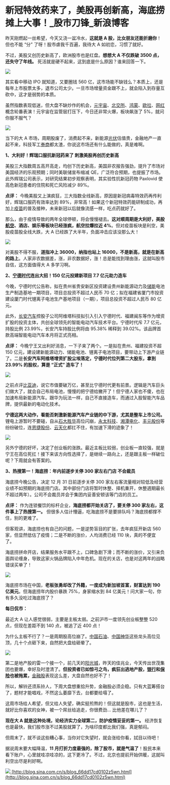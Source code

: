 # 新冠特效药来了，美股再创新高，海底捞摊上大事！_股市刀锋_新浪博客
昨天刚燃起一丝希望，今天又浇一盆冷水，**这就是 A 股，比女朋友还能折磨你**！但也不能 “分” 了呀！股市虐我千百遍，我待大 A 如初恋，习惯了就好。

不过，美股又创历史新高了，欧洲股市也是红盘。**想想大 A 不仅跌破 3500 点，还失守了年线。** 死活就是硬不起来，这到底是什么原因？谁来回答一下。

[![](https://img1-cdn-picsh.aigupiao.com/news/2021-11-05/d753f6a533be754323e3ebff45059688.?imageMogr2/format/jpg|imageMogr2/rotate/auto-orient|watermark/1/image/aHR0cDovL2lncC1pbWctdXBsb2FkLTEyNTE2MDU0MjgucGljc2gubXlxY2xvdWQuY29tL2xvZ29fc2h1aXlpbl8xNjBfNDgucG5n)
](https://img1-cdn-picsh.aigupiao.com/news/2021-11-05/d753f6a533be754323e3ebff45059688.?imageMogr2/format/jpg|imageMogr2/rotate/auto-orient|watermark/1/image/aHR0cDovL2lncC1pbWctdXBsb2FkLTEyNTE2MDU0MjgucGljc2gubXlxY2xvdWQuY29tL2xvZ29fc2h1aXlpbl8xNjBfNDgucG5n)

其实看中移动 IPO 就知道，又要圈钱 560 亿，这市场能不缺钱么？本质上，还是每年上市股票太多，退市公司太少。一旦市场增量资金跟不上，就会陷入到存量互砍中，这才是弱势的本质。

虽然指数表现低迷，但大盘不缺炒作的机会，[元宇宙](https://stock.aigupiao.com/plate/990)、[北交所](https://stock.aigupiao.com/plate/993)、[鸿蒙](https://stock.aigupiao.com/plate/886)、[欧拉](https://stock.aigupiao.com/plate/1003)、[网红](https://stock.aigupiao.com/plate/392)概念轮番表演！元宇宙在监管层打压下，今日还非常火爆，板块飙涨了 5%，就问你服不服气？

[![](https://img1-cdn-picsh.aigupiao.com/news/2021-11-05/ccec04ddeefb18b839c47734b2ace160.?imageMogr2/format/jpg|imageMogr2/rotate/auto-orient|watermark/1/image/aHR0cDovL2lncC1pbWctdXBsb2FkLTEyNTE2MDU0MjgucGljc2gubXlxY2xvdWQuY29tL2xvZ29fc2h1aXlpbl8xMDBfMzAucG5n)
](https://img1-cdn-picsh.aigupiao.com/news/2021-11-05/ccec04ddeefb18b839c47734b2ace160.?imageMogr2/format/jpg|imageMogr2/rotate/auto-orient|watermark/1/image/aHR0cDovL2lncC1pbWctdXBsb2FkLTEyNTE2MDU0MjgucGljc2gubXlxY2xvdWQuY29tL2xvZ29fc2h1aXlpbl8xMDBfMzAucG5n)

当下的大 A 市场，周期股废了，消费起不来，新能源[光伏](https://stock.aigupiao.com/plate/152)估值贵，金融地产一直起不来，科技军工[券商](https://stock.aigupiao.com/plate/634)都太渣，你说这市场还有什么能做的，真是难啊。

**1、大利好！辉瑞口服抗新冠药来了 刺激美股再创历史新高**

美股三大指数周五高开高走，均创下历史新高，美国非农报告强劲，提升了市场对美国经济的乐观预期；同时美联储宣布缩减 QE，广泛符合预期，也提振了市场。此外辉瑞公司表示，对研究结果初步观察表明，其实验性抗新冠药物 Paxlovid 使高危新冠患者的住院和死亡风险减少 89%。

**点评：** 今晚美股又上演疯狂，三大指数全线新高，原因是新冠病毒特效药再传利好，辉瑞口服药有效率达到 89%，非常高！如果这个新冠特效药能研制成功，再加上[疫苗](https://stock.aigupiao.com/plate/170)的普及接种，未来新冠以后就像流感一样，吃点药就好了。

那么，由于疫情导致的两年全球停顿，将会慢慢褪去。**这对顺周期是大利好，美股[航空](https://stock.aigupiao.com/plate/978)、酒店、娱乐等板块已经涨疯，航空拉爆拉近 4%**。但对疫苗板块是利空，美股疫苗股全线大跌，大 A 已经跌了大半年，负面冲击应该没那么大！

[![](https://img1-cdn-picsh.aigupiao.com/news/2021-11-05/360336377a0ad596248b3c5d165fe5df.?imageMogr2/format/jpg|imageMogr2/rotate/auto-orient|watermark/1/image/aHR0cDovL2lncC1pbWctdXBsb2FkLTEyNTE2MDU0MjgucGljc2gubXlxY2xvdWQuY29tL2xvZ29fc2h1aXlpbl8xNjBfNDgucG5n)
](https://img1-cdn-picsh.aigupiao.com/news/2021-11-05/360336377a0ad596248b3c5d165fe5df.?imageMogr2/format/jpg|imageMogr2/rotate/auto-orient|watermark/1/image/aHR0cDovL2lncC1pbWctdXBsb2FkLTEyNTE2MDU0MjgucGljc2gubXlxY2xvdWQuY29tL2xvZ29fc2h1aXlpbl8xNjBfNDgucG5n)

对美股不得不服，**道指冲上 36000，纳指也站上 16000，不是新高，就是在新高的路上**。人家非农数据差，涨，非农数据好，涨！总是能找到理由涨，这就叫股市自信，这方面值得大 A 多学习啊。

**2、[宁德时代](https://stock.aigupiao.com/code/sz300750)连出大招！150 亿元投建新项目 7.7 亿元助力造车**

今晚，宁德时代公告称，拟在贵州省贵安新区投资建设贵州新能源动力及[储能](https://stock.aigupiao.com/plate/270)电池生产制造基地一期项目，项目总投资不超过人民币 70 亿；拟在福建省厦门市投资建设厦门时代锂离子电池生产基地项目（一期），项目总投资不超过人民币 80 亿元。

此外，[长安汽车](https://stock.aigupiao.com/code/sz000625)控股子公司阿维塔科技拟引入引入宁德时代、福建闽东等作为增资扩股的投资主体，共创全球领先的智能电动汽车技术平台。宁德时代斥 7.7 亿元，持股比例 23.99%，长安汽车持股比例将由 95.38% 稀释到 39.02%。该品牌首款高端智能电动汽车本月将正式亮相。

**点评：** 今晚宁王又出利好消息，一下子来了两个。一是拟在贵州、福建投资不超 150 亿元，建设建新能源动力、储能电池、锂离子电池项目，要带动上下游产业链了。二是**长安汽车阿维塔增资扩股尘埃落定，宁德时代位列第二大股东，拿到 23.99% 的股权，算是 “正式” 造车了！**

[![](https://img1-cdn-picsh.aigupiao.com/news/2021-11-05/870408c349b25c92dee6836d28be3610.?imageMogr2/format/jpg|imageMogr2/rotate/auto-orient|watermark/1/image/aHR0cDovL2lncC1pbWctdXBsb2FkLTEyNTE2MDU0MjgucGljc2gubXlxY2xvdWQuY29tL2xvZ29fc2h1aXlpbl8xNjBfNDgucG5n)
](https://img1-cdn-picsh.aigupiao.com/news/2021-11-05/870408c349b25c92dee6836d28be3610.?imageMogr2/format/jpg|imageMogr2/rotate/auto-orient|watermark/1/image/aHR0cDovL2lncC1pbWctdXBsb2FkLTEyNTE2MDU0MjgucGljc2gubXlxY2xvdWQuY29tL2xvZ29fc2h1aXlpbl8xNjBfNDgucG5n)

之前点评[比亚迪](https://stock.aigupiao.com/code/sz002594)，说它市值要破万亿，甚至比宁德时代更有前景。逻辑是汽车巨头们做大了，就会自己布局电池，慢慢的把宁德给撇开了！但宁德人家也不傻，也在加速布局新能源汽车。跟华为玩法一样，自己不直接造车，而通过入股智能汽车品牌，提供最新的电动化技术。

**宁德这两大动作，看能否刺激新能源汽车产业链的中下游，尤其是整车上市公司。** 锂电上游暂时不要碰，自从[石大胜华](https://stock.aigupiao.com/code/sh603026)高位闪崩，[永太科技](https://stock.aigupiao.com/code/sz002326)、[湘潭电化](https://stock.aigupiao.com/code/sz002125)、[丰元股份](https://stock.aigupiao.com/code/sz002805)等纷纷破位，连[恩捷股份](https://stock.aigupiao.com/code/sz002812)、[云天化](https://stock.aigupiao.com/code/sh600096)都扛不住，有加速下滑的迹象了！

[![](https://img1-cdn-picsh.aigupiao.com/news/2021-11-05/a3da58194d85a4635c8defd1b6b65658.?imageMogr2/format/jpg|imageMogr2/rotate/auto-orient|watermark/1/image/aHR0cDovL2lncC1pbWctdXBsb2FkLTEyNTE2MDU0MjgucGljc2gubXlxY2xvdWQuY29tL2xvZ29fc2h1aXlpbl8xNjBfNDgucG5n)
](https://img1-cdn-picsh.aigupiao.com/news/2021-11-05/a3da58194d85a4635c8defd1b6b65658.?imageMogr2/format/jpg|imageMogr2/rotate/auto-orient|watermark/1/image/aHR0cDovL2lncC1pbWctdXBsb2FkLTEyNTE2MDU0MjgucGljc2gubXlxY2xvdWQuY29tL2xvZ29fc2h1aXlpbl8xNjBfNDgucG5n)

另外宁德的好坏，决定了创业板的涨跌。最近主板比较弱，创业板一直较强，就是宁王在高位死扛！接下来该方向性选择了，是继续一路向上，还是跟主板一样破位呢？下周就会有答案的。

**3、热搜第一！海底捞：年内前逐步关停 300 家左右门店 不会裁员**

海底捞今晚公告，决定 12 月 31 日前逐步关停 300 家左右客流量相对较低及经营业绩不如预期的海底捞门店。其中部份门店将暂时休整、择机重开，休整週期最长不超过两年）。公司不会裁员并会于集团内妥善安顿该等门店的员工。

**点评：** 作为连锁餐饮的标杆企业，**海底捞都开始关店了，要关停 300 家左右，这件事上了热搜第一。** 但很多人估计懵逼，吃海底捞不是要排队吗？海底捞都撑不住，别的更难了。

但客观讲，海底捞也有自己的问题，一是逆势盲目的扩张，去年疯狂开新店 560 家，但显然低估了疫情；二是不断的涨价，人均消费已经 110 块，真的不便宜了。

海底捞拼命开店，结果服务水平跟不上，口碑急剧下滑；而不断的涨价，又引来负面舆论缠身，导致这家火锅品牌陷入中年危机。现在的关店，也是对这两年的战略错误买单了！

[![](https://img1-cdn-picsh.aigupiao.com/news/2021-11-05/ef465909a6ae88c3b6fdbc7e4b83a3af.?imageMogr2/format/jpg|imageMogr2/rotate/auto-orient|watermark/1/image/aHR0cDovL2lncC1pbWctdXBsb2FkLTEyNTE2MDU0MjgucGljc2gubXlxY2xvdWQuY29tL2xvZ29fc2h1aXlpbl8xMDBfMzAucG5n)
](https://img1-cdn-picsh.aigupiao.com/news/2021-11-05/ef465909a6ae88c3b6fdbc7e4b83a3af.?imageMogr2/format/jpg|imageMogr2/rotate/auto-orient|watermark/1/image/aHR0cDovL2lncC1pbWctdXBsb2FkLTEyNTE2MDU0MjgucGljc2gubXlxY2xvdWQuY29tL2xvZ29fc2h1aXlpbl8xMDBfMzAucG5n)

海底捞市场在中国，**老板张勇却改了外籍，一度成为新加坡首富，财富达到 190 亿美元**。但海底捞年内股价暴跌 75%，身家缩水到 84 亿美元！问大家一句，你有多久没吃过海底捞了？

**每日侃市：** 

最近大 A 让人感觉很弱，主要是主板太弱。之前沪市一度领先创业板整整 520 点，但现在差距不到 140 点，被追了近 400 点！

为什么主板不行了？一是周期股高位崩了。[中国石油](https://stock.aigupiao.com/code/sh601857)、[中国神华](https://stock.aigupiao.com/code/sh601088)这些龙头高位见顶，几十个点砸下来，自然把大盘给砸晕了。

[![](https://img1-cdn-picsh.aigupiao.com/live_msg/2021-11-5/1636126490196=300X156.gif?imageMogr2/rotate/auto-orient|watermark/1/image/aHR0cDovL2lncC1pbWctdXBsb2FkLTEyNTE2MDU0MjgucGljc2gubXlxY2xvdWQuY29tL2xvZ29fc2h1aXlpbl8xMDBfMzAucG5n)
](https://img1-cdn-picsh.aigupiao.com/live_msg/2021-11-5/1636126490196=300X156.gif?imageMogr2/rotate/auto-orient|watermark/1/image/aHR0cDovL2lncC1pbWctdXBsb2FkLTEyNTE2MDU0MjgucGljc2gubXlxY2xvdWQuY29tL2xvZ29fc2h1aXlpbl8xMDBfMzAucG5n)

第二是地产股的雷一个接一个，前几天的[阳光城](https://stock.aigupiao.com/code/sz000671)，昨天的佳兆业，今天传出世茂集团也要爆，幸好及时澄清了。**但投资者已如惊弓之鸟，疯狂出逃地产股，[银行](https://stock.aigupiao.com/plate/2)和[保险](https://stock.aigupiao.com/plate/382)也被拖累，**[金融股](https://stock.aigupiao.com/plate/620)表现这么差，大盘自然也好不了！

所以，解铃还须系铃人，下周大盘想重拾升势，金融股必须企稳。只有大蓝筹搭台了，题材才能唱戏，不然这么萎靡下去，台都要给塌了。

这周市场给人希望，但又给人失望，确实挺煎熬的！但这就是股市，这也是生活，就好比你喜欢的女神，被一个屌丝给追走，你很费劲... 比他差在哪儿了？

**现在大 A 就是这种处境，论经济实力全球第二，防护疫情妥妥的第一。** 经济恢复也是最快，我们股市涨不过美股就算了，为啥印度都比我们强，真是郁闷。

但周末了，就不谈这些糟心事，当你对它失望时，就会涨给你看，拭目以待吧！

据说周末要大幅降温，**11 月打折力度最强的，除了股市，就是气温了**！股民本来看下账户，心里就哇凉哇凉的，这下更冷了。不过，北京也提前开始供暖，这就叫利空出尽是利好啊。

[![](https://img1-cdn-picsh.aigupiao.com/news/2021-11-05/e7e0e8bce44cc6092da8be8ea784a462.?imageMogr2/format/jpg|imageMogr2/rotate/auto-orient|watermark/1/image/aHR0cDovL2lncC1pbWctdXBsb2FkLTEyNTE2MDU0MjgucGljc2gubXlxY2xvdWQuY29tL2xvZ29fc2h1aXlpbl8xNjBfNDgucG5n)
](https://img1-cdn-picsh.aigupiao.com/news/2021-11-05/e7e0e8bce44cc6092da8be8ea784a462.?imageMogr2/format/jpg|imageMogr2/rotate/auto-orient|watermark/1/image/aHR0cDovL2lncC1pbWctdXBsb2FkLTEyNTE2MDU0MjgucGljc2gubXlxY2xvdWQuY29tL2xvZ29fc2h1aXlpbl8xNjBfNDgucG5n) 
 [http://blog.sina.com.cn/s/blog_66dd17cd0102z5wn.html](http://blog.sina.com.cn/s/blog_66dd17cd0102z5wn.html)
